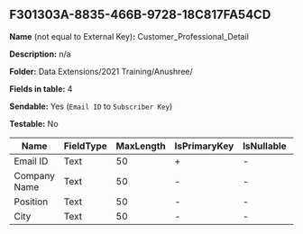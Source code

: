 ## F301303A-8835-466B-9728-18C817FA54CD

**Name** (not equal to External Key)**:** Customer_Professional_Detail

**Description:** n/a

**Folder:** Data Extensions/2021 Training/Anushree/

**Fields in table:** 4

**Sendable:** Yes (`Email ID` to `Subscriber Key`)

**Testable:** No

| Name | FieldType | MaxLength | IsPrimaryKey | IsNullable | DefaultValue |
| --- | --- | --- | --- | --- | --- |
| Email ID | Text | 50 | + | - |  |
| Company Name | Text | 50 | - | - |  |
| Position | Text | 50 | - | - |  |
| City | Text | 50 | - | - |  |
